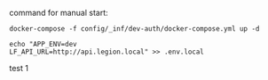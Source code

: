 command for manual start:
```
docker-compose -f config/_inf/dev-auth/docker-compose.yml up -d

echo "APP_ENV=dev
LF_API_URL=http://api.legion.local" >> .env.local
```
test 1